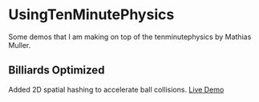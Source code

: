 # UsingTenMinutePhysics
Some demos that I am making on top of the tenminutephysics by Mathias Muller.

## Billiards Optimized
Added 2D spatial hashing to accelerate ball collisions. [Live Demo](https://raw.githack.com/mmmovania/UsingTenMinutePhysics/master/03-billiards_optimized.html)
